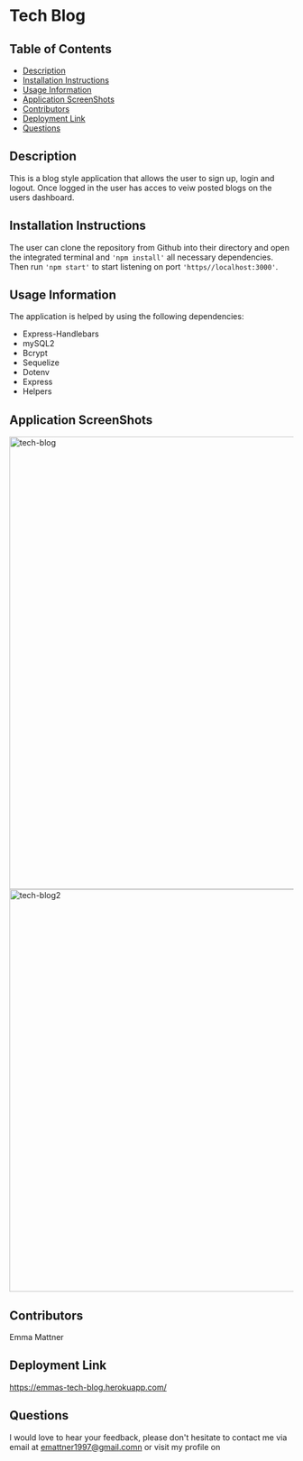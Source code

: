 # Tech Blog

## Table of Contents

* [Description](#description)
* [Installation Instructions](#installation-instructions)
* [Usage Information](#usage-information)
* [Application ScreenShots](#application-screenshots)
* [Contributors](#contributors)
* [Deployment Link](#deployment-link)
* [Questions](#questions)

## Description
This is a blog style application that allows the user to sign up, login and logout. Once logged in the user has acces to veiw posted blogs on the users dashboard.

## Installation Instructions
The user can clone the repository from Github into their directory and open the integrated terminal and ``'npm install'`` all necessary dependencies. Then run ``'npm start'`` to start listening on port ``'https//localhost:3000'``.

## Usage Information
The application is helped by using the following dependencies:
* Express-Handlebars
* mySQL2
* Bcrypt
* Sequelize
* Dotenv
* Express
* Helpers

## Application ScreenShots
<img width="803" alt="tech-blog" src="https://user-images.githubusercontent.com/78684306/127837920-8a2b2b8a-f3b0-4700-aa85-bf1b86a76839.png">

<img width="714" alt="tech-blog2" src="https://user-images.githubusercontent.com/78684306/127838734-0a838bdd-4df0-4a72-8d77-8928dd21252b.png">



## Contributors
Emma Mattner


## Deployment Link 
https://emmas-tech-blog.herokuapp.com/



## Questions
I would love to hear your feedback, please don't hesitate to contact me via email at [emattner1997@gmail.comn](mailto;emattner1997@gmail.com) or visit my profile on 
